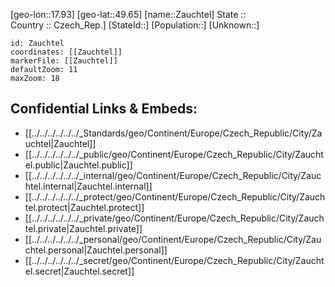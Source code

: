 ﻿---
location: [49.65,17.93] 
mapzoom: [7,12] 
mapmarker: city 
type: City
tags:
- geo/City


SpocWebEntityId: 35796
isDeleted: false
confidential: public

---
[geo-lon::17.93] 
[geo-lat::49.65] 
[name::Zauchtel] 
State ::  
Country :: Czech_Rep.] 
[StateId::] 
[Population::] 
[Unknown::] 


```leaflet
id: Zauchtel
coordinates: [[Zauchtel]] 
markerFile: [[Zauchtel]] 
defaultZoom: 11 
maxZoom: 18
```


## Confidential Links & Embeds: 
- [[../../../../../../_Standards/geo/Continent/Europe/Czech_Republic/City/Zauchtel|Zauchtel]] 
- [[../../../../../../_public/geo/Continent/Europe/Czech_Republic/City/Zauchtel.public|Zauchtel.public]] 
- [[../../../../../../_internal/geo/Continent/Europe/Czech_Republic/City/Zauchtel.internal|Zauchtel.internal]] 
- [[../../../../../../_protect/geo/Continent/Europe/Czech_Republic/City/Zauchtel.protect|Zauchtel.protect]] 
- [[../../../../../../_private/geo/Continent/Europe/Czech_Republic/City/Zauchtel.private|Zauchtel.private]] 
- [[../../../../../../_personal/geo/Continent/Europe/Czech_Republic/City/Zauchtel.personal|Zauchtel.personal]] 
- [[../../../../../../_secret/geo/Continent/Europe/Czech_Republic/City/Zauchtel.secret|Zauchtel.secret]] 
